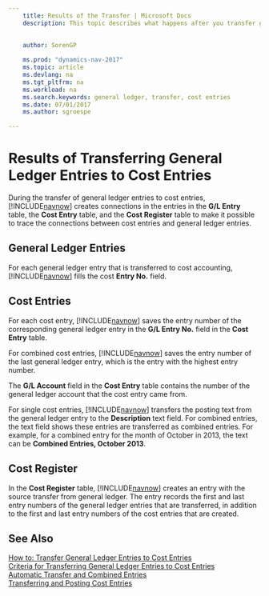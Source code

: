 ```yaml
---
    title: Results of the Transfer | Microsoft Docs
    description: This topic describes what happens after you transfer general ledger entries to cost entries.
    
     
    author: SorenGP

    ms.prod: "dynamics-nav-2017"
    ms.topic: article
    ms.devlang: na
    ms.tgt_pltfrm: na
    ms.workload: na
    ms.search.keywords: general ledger, transfer, cost entries
    ms.date: 07/01/2017
    ms.author: sgroespe

---
```

# Results of Transferring General Ledger Entries to Cost Entries
During the transfer of general ledger entries to cost entries, [!INCLUDE[navnow](includes/navnow_md.md)] creates connections in the entries in the **G/L Entry** table, the **Cost Entry** table, and the **Cost Register** table to make it possible to trace the connections between cost entries and general ledger entries.  

## General Ledger Entries  
For each general ledger entry that is transferred to cost accounting, [!INCLUDE[navnow](includes/navnow_md.md)] fills the cost **Entry No.** field.  

## Cost Entries  
For each cost entry, [!INCLUDE[navnow](includes/navnow_md.md)] saves the entry number of the corresponding general ledger entry in the **G/L Entry No.** field in the **Cost Entry** table.  

For combined cost entries, [!INCLUDE[navnow](includes/navnow_md.md)] saves the entry number of the last general ledger entry, which is the entry with the highest entry number.  

The **G/L Account** field in the **Cost Entry** table contains the number of the general ledger account that the cost entry came from.  

For single cost entries, [!INCLUDE[navnow](includes/navnow_md.md)] transfers the posting text from the general ledger entry to the **Description** text field. For combined entries, the text field shows these entries are transferred as combined entries. For example, for a combined entry for the month of October in 2013, the text can be **Combined Entries, October 2013**.  

## Cost Register  
In the **Cost Register** table, [!INCLUDE[navnow](includes/navnow_md.md)] creates an entry with the source transfer from general ledger. The entry records the first and last entry numbers of the general ledger entries that are transferred, in addition to the first and last entry numbers of the cost entries that are created.  

## See Also  
[How to: Transfer General Ledger Entries to Cost Entries](finance-how-to-transfer-general-ledger-entries-to-cost-entries.md)   
[Criteria for Transferring General Ledger Entries to Cost Entries](finance-criteria-for-transferring-general-ledger-entries-to-cost-entries.md)   
[Automatic Transfer and Combined Entries](finance-automatic-transfer-combined-entries.md)   
[Transferring and Posting Cost Entries](finance-transfer-and-post-cost-entries.md)  
